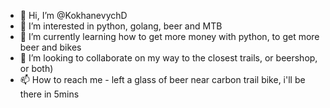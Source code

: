 - 👋 Hi, I’m @KokhanevychD
- 👀 I’m interested in python, golang, beer and MTB
- 🌱 I’m currently learning how to get more money with python, to get more beer and bikes
- 💞️ I’m looking to collaborate on my way to the closest trails, or beershop, or both)
- 📫 How to reach me - left a glass of beer near carbon trail bike, i'll be there in 5mins

<!---
KokhanevychD/KokhanevychD is a ✨ special ✨ repository because its `README.md` (this file) appears on your GitHub profile.
You can click the Preview link to take a look at your changes.
--->

